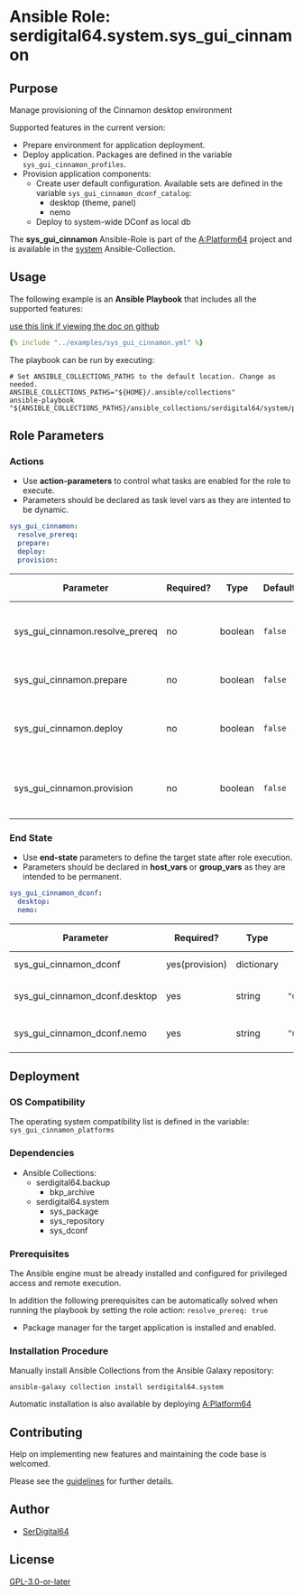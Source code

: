 # Ansible Role: serdigital64.system.sys_gui_cinnamon

## Purpose

Manage provisioning of the Cinnamon desktop environment

Supported features in the current version:

- Prepare environment for application deployment.
- Deploy application. Packages are defined in the variable `sys_gui_cinnamon_profiles`.
- Provision application components:
  - Create user default configuration. Available sets are defined in the variable `sys_gui_cinnamon_dconf_catalog`:
    - desktop (theme, panel)
    - nemo
  - Deploy to system-wide DConf as local db

The **sys_gui_cinnamon** Ansible-Role is part of the [A:Platform64](https://github.com/serdigital64/aplatform64) project and is available in the [system](https://aplatform64.readthedocs.io/en/latest/collections/system) Ansible-Collection.

## Usage

The following example is an **Ansible Playbook** that includes all the supported features:

[use this link if viewing the doc on github](https://github.com/aplatform64/system/blob/main/playbooks/sys_gui_cinnamon.yml)

```yaml
{% include "../examples/sys_gui_cinnamon.yml" %}
```

The playbook can be run by executing:

```shell
# Set ANSIBLE_COLLECTIONS_PATHS to the default location. Change as needed.
ANSIBLE_COLLECTIONS_PATHS="${HOME}/.ansible/collections"
ansible-playbook "${ANSIBLE_COLLECTIONS_PATHS}/ansible_collections/serdigital64/system/playbooks/sys_gui_cinnamon.yml"
```

## Role Parameters

### Actions

- Use **action-parameters** to control what tasks are enabled for the role to execute.
- Parameters should be declared as task level vars as they are intented to be dynamic.

```yaml
sys_gui_cinnamon:
  resolve_prereq:
  prepare:
  deploy:
  provision:
```

| Parameter                       | Required? | Type    | Default | Purpose / Value                               |
| ------------------------------- | --------- | ------- | ------- | --------------------------------------------- |
| sys_gui_cinnamon.resolve_prereq | no        | boolean | `false` | Enable automatic resolution of prequisites    |
| sys_gui_cinnamon.prepare        | no        | boolean | `false` | Enable environment preparation                |
| sys_gui_cinnamon.deploy         | no        | boolean | `false` | Enable installation of application packages   |
| sys_gui_cinnamon.provision      | no        | boolean | `false` | Enable provisioning of application components |

### End State

- Use **end-state** parameters to define the target state after role execution.
- Parameters should be declared in **host_vars** or **group_vars** as they are intended to be permanent.

```yaml
sys_gui_cinnamon_dconf:
  desktop:
  nemo:
```

| Parameter                      | Required?      | Type       | Default                     | Purpose / Value             |
| ------------------------------ | -------------- | ---------- | --------------------------- | --------------------------- |
| sys_gui_cinnamon_dconf         | yes(provision) | dictionary |                             | Define user options         |
| sys_gui_cinnamon_dconf.desktop | yes            | string     | `"desktop_adapta_nokto_v1"` | Desktop configuration set   |
| sys_gui_cinnamon_dconf.nemo    | yes            | string     | `"nemo_v1"`                 | Nemo configuration set name |

## Deployment

### OS Compatibility

The operating system compatibility list is defined in the variable: `sys_gui_cinnamon_platforms`

### Dependencies

- Ansible Collections:
  - serdigital64.backup
    - bkp_archive
  - serdigital64.system
    - sys_package
    - sys_repository
    - sys_dconf

### Prerequisites

The Ansible engine must be already installed and configured for privileged access and remote execution.

In addition the following prerequisites can be automatically solved when running the playbook by setting the role action: `resolve_prereq: true`

- Package manager for the target application is installed and enabled.

### Installation Procedure

Manually install Ansible Collections from the Ansible Galaxy repository:

```shell
ansible-galaxy collection install serdigital64.system
```

Automatic installation is also available by deploying [A:Platform64](https://aplatform64.readthedocs.io/en/latest/#deployment)

## Contributing

Help on implementing new features and maintaining the code base is welcomed.

Please see the [guidelines](https://aplatform64.readthedocs.io/en/latest/contributing/CONTRIBUTING) for further details.

## Author

- [SerDigital64](https://serdigital64.github.io/)

## License

[GPL-3.0-or-later](https://www.gnu.org/licenses/gpl-3.0.txt)
